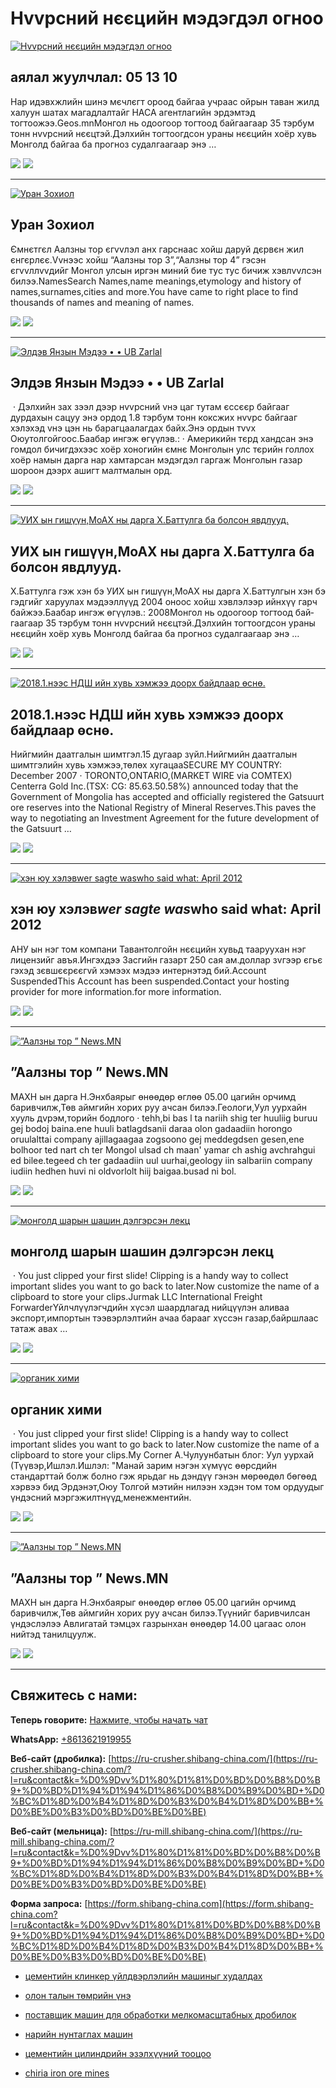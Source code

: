 # Нvvрсний нєєцийн мэдэгдэл огноо

<a href="https://swt.shibang-china.com/?l=ru&img&k=%D0%9Dvv%D1%80%D1%81%D0%BD%D0%B8%D0%B9+%D0%BD%D1%94%D1%94%D1%86%D0%B8%D0%B9%D0%BD+%D0%BC%D1%8D%D0%B4%D1%8D%D0%B3%D0%B4%D1%8D%D0%BB+%D0%BE%D0%B3%D0%BD%D0%BE%D0%BE" target="_blank">![Нvvрсний нєєцийн мэдэгдэл огноо](http://static.shibang-china.com/all-800x300/1429.jpg)</a>

## аялал жуулчлал: 05 13 10
Нар идэвхжлийн шинэ мєчлєгт ороод байгаа учраас ойрын таван жилд халуун шатах магадлалтайг НАСА агентлагийн эрдэмтэд тогтоожээ.Geos.mnМон&#173;гол нь одоогоор тогтоод бай&#173;гаагаар 35 тэрбум тонн нvvрсний нєєцтэй.Дэлхийн тогтоогдсон ураны нєєцийн хоёр хувь Монголд байгаа ба прог&#173;ноз судалгаагаар энэ …


<a href="https://whatsapp.shibangsoft.com/WhatsApp.php" target="_blank" title="WhatsApp">![](http://static.shibang-china.com/icon/whatsapp.png)</a> <a href="https://swt.shibang-china.com/?l=ru&icon&k=%D0%9Dvv%D1%80%D1%81%D0%BD%D0%B8%D0%B9+%D0%BD%D1%94%D1%94%D1%86%D0%B8%D0%B9%D0%BD+%D0%BC%D1%8D%D0%B4%D1%8D%D0%B3%D0%B4%D1%8D%D0%BB+%D0%BE%D0%B3%D0%BD%D0%BE%D0%BE" target="_blank">![](http://static.shibang-china.com/icon/chat-ru.png)</a>

---

<a href="https://swt.shibang-china.com/?l=ru&img&k=%D0%9Dvv%D1%80%D1%81%D0%BD%D0%B8%D0%B9+%D0%BD%D1%94%D1%94%D1%86%D0%B8%D0%B9%D0%BD+%D0%BC%D1%8D%D0%B4%D1%8D%D0%B3%D0%B4%D1%8D%D0%BB+%D0%BE%D0%B3%D0%BD%D0%BE%D0%BE" target="_blank">![Уран Зохиол](http://static.shibang-china.com/all-800x300/1084.jpg)</a>

## Уран Зохиол
Ємнєтгєл Аалзны тор єгvvлэл анх гарснаас хойш даруй дєрвєн жил єнгєрлєє.Vvнээс хойш “Аалзны тор 3”,“Аалзны тор 4” гэсэн єгvvллvvдийг Монгол улсын иргэн миний бие тус тус бичиж хэвлvvлсэн билээ.NamesSearch Names,name meanings,etymology and history of names,surnames,cities and more.You have came to right place to find thousands of names and meaning of names.


<a href="https://whatsapp.shibangsoft.com/WhatsApp.php" target="_blank" title="WhatsApp">![](http://static.shibang-china.com/icon/whatsapp.png)</a> <a href="https://swt.shibang-china.com/?l=ru&icon&k=%D0%9Dvv%D1%80%D1%81%D0%BD%D0%B8%D0%B9+%D0%BD%D1%94%D1%94%D1%86%D0%B8%D0%B9%D0%BD+%D0%BC%D1%8D%D0%B4%D1%8D%D0%B3%D0%B4%D1%8D%D0%BB+%D0%BE%D0%B3%D0%BD%D0%BE%D0%BE" target="_blank">![](http://static.shibang-china.com/icon/chat-ru.png)</a>

---

<a href="https://swt.shibang-china.com/?l=ru&img&k=%D0%9Dvv%D1%80%D1%81%D0%BD%D0%B8%D0%B9+%D0%BD%D1%94%D1%94%D1%86%D0%B8%D0%B9%D0%BD+%D0%BC%D1%8D%D0%B4%D1%8D%D0%B3%D0%B4%D1%8D%D0%BB+%D0%BE%D0%B3%D0%BD%D0%BE%D0%BE" target="_blank">![Элдэв Янзын Мэдээ • • UB Zarlal](http://static.shibang-china.com/all-800x300/569.jpg)</a>

## Элдэв Янзын Мэдээ • • UB Zarlal
&nbsp;&#0183;&#32;Дэлхийн зах зээл дээр нvvрсний vнэ цаг тутам єссєєр байгааг дурдахын сацуу энэ ордод 1.8 тэрбум тонн коксжих нvvрс байгааг хэлэхэд vнэ цэн нь барагцаалагдах байх.Энэ ордын тvvх Оюутолгойгоос.Баабар ингэж өгүүлэв.:&nbsp;&#0183;&#32;Америкийн тєрд хандсан энэ гомдол бичигдэхээс хоёр хоногийн ємнє Монголын улс тєрийн голлох хоёр намын дарга нар хамтарсан мэдэгдэл гаргаж Монголын газар шороон дээрх ашигт малтмалын орд.


<a href="https://whatsapp.shibangsoft.com/WhatsApp.php" target="_blank" title="WhatsApp">![](http://static.shibang-china.com/icon/whatsapp.png)</a> <a href="https://swt.shibang-china.com/?l=ru&icon&k=%D0%9Dvv%D1%80%D1%81%D0%BD%D0%B8%D0%B9+%D0%BD%D1%94%D1%94%D1%86%D0%B8%D0%B9%D0%BD+%D0%BC%D1%8D%D0%B4%D1%8D%D0%B3%D0%B4%D1%8D%D0%BB+%D0%BE%D0%B3%D0%BD%D0%BE%D0%BE" target="_blank">![](http://static.shibang-china.com/icon/chat-ru.png)</a>

---

<a href="https://swt.shibang-china.com/?l=ru&img&k=%D0%9Dvv%D1%80%D1%81%D0%BD%D0%B8%D0%B9+%D0%BD%D1%94%D1%94%D1%86%D0%B8%D0%B9%D0%BD+%D0%BC%D1%8D%D0%B4%D1%8D%D0%B3%D0%B4%D1%8D%D0%BB+%D0%BE%D0%B3%D0%BD%D0%BE%D0%BE" target="_blank">![УИХ ын гишүүн,МоАХ ны дарга Х.Баттулга ба болсон явдлууд.](http://static.shibang-china.com/all-800x300/1356.jpg)</a>

## УИХ ын гишүүн,МоАХ ны дарга Х.Баттулга ба болсон явдлууд.
Х.Баттулга гэж хэн бэ УИХ ын гишүүн,МоАХ ны дарга Х.Баттулгын хэн бэ гэдгийг харуулах мэдээллүүд 2004 оноос хойш хэвлэлээр ийнхүү гарч байжээ.Баабар ингэж өгүүлэв.: 2008Мон&#173;гол нь одоогоор тогтоод бай&#173;гаагаар 35 тэрбум тонн нvvрсний нєєцтэй.Дэлхийн тогтоогдсон ураны нєєцийн хоёр хувь Монголд байгаа ба прог&#173;ноз судалгаагаар энэ …


<a href="https://whatsapp.shibangsoft.com/WhatsApp.php" target="_blank" title="WhatsApp">![](http://static.shibang-china.com/icon/whatsapp.png)</a> <a href="https://swt.shibang-china.com/?l=ru&icon&k=%D0%9Dvv%D1%80%D1%81%D0%BD%D0%B8%D0%B9+%D0%BD%D1%94%D1%94%D1%86%D0%B8%D0%B9%D0%BD+%D0%BC%D1%8D%D0%B4%D1%8D%D0%B3%D0%B4%D1%8D%D0%BB+%D0%BE%D0%B3%D0%BD%D0%BE%D0%BE" target="_blank">![](http://static.shibang-china.com/icon/chat-ru.png)</a>

---

<a href="https://swt.shibang-china.com/?l=ru&img&k=%D0%9Dvv%D1%80%D1%81%D0%BD%D0%B8%D0%B9+%D0%BD%D1%94%D1%94%D1%86%D0%B8%D0%B9%D0%BD+%D0%BC%D1%8D%D0%B4%D1%8D%D0%B3%D0%B4%D1%8D%D0%BB+%D0%BE%D0%B3%D0%BD%D0%BE%D0%BE" target="_blank">![2018.1.нээс НДШ ийн хувь хэмжээ доорх байдлаар өснө.](http://static.shibang-china.com/all-800x300/773.jpg)</a>

## 2018.1.нээс НДШ ийн хувь хэмжээ доорх байдлаар өснө.
Нийгмийн даатгалын шимтгэл.15 дугаар зүйл.Нийгмийн даатгалын шимтгэлийн хувь хэмжээ,төлөх хугацааSECURE MY COUNTRY: December 2007&nbsp;&#0183;&#32;TORONTO,ONTARIO,(MARKET WIRE via COMTEX) Centerra Gold Inc.(TSX: CG: 85.63.50.58%) announced today that the Government of Mongolia has accepted and officially registered the Gatsuurt ore reserves into the National Registry of Mineral Reserves.This paves the way to negotiating an Investment Agreement for the future development of the Gatsuurt …


<a href="https://whatsapp.shibangsoft.com/WhatsApp.php" target="_blank" title="WhatsApp">![](http://static.shibang-china.com/icon/whatsapp.png)</a> <a href="https://swt.shibang-china.com/?l=ru&icon&k=%D0%9Dvv%D1%80%D1%81%D0%BD%D0%B8%D0%B9+%D0%BD%D1%94%D1%94%D1%86%D0%B8%D0%B9%D0%BD+%D0%BC%D1%8D%D0%B4%D1%8D%D0%B3%D0%B4%D1%8D%D0%BB+%D0%BE%D0%B3%D0%BD%D0%BE%D0%BE" target="_blank">![](http://static.shibang-china.com/icon/chat-ru.png)</a>

---

<a href="https://swt.shibang-china.com/?l=ru&img&k=%D0%9Dvv%D1%80%D1%81%D0%BD%D0%B8%D0%B9+%D0%BD%D1%94%D1%94%D1%86%D0%B8%D0%B9%D0%BD+%D0%BC%D1%8D%D0%B4%D1%8D%D0%B3%D0%B4%D1%8D%D0%BB+%D0%BE%D0%B3%D0%BD%D0%BE%D0%BE" target="_blank">![хэн юу хэлэв*wer sagte was*who said what: April 2012](http://static.shibang-china.com/all-800x300/815.jpg)</a>

## хэн юу хэлэв*wer sagte was*who said what: April 2012
АНУ ын нэг том компани Тавантолгойн нєєцийн хувьд тааруухан нэг лицензийг авъя.Ингэхдээ Засгийн газарт 250 сая ам.доллар зvгээр єгьє гэхэд зєвшєєрєєгvй хэмээх мэдээ интернэтэд бий.Account SuspendedThis Account has been suspended.Contact your hosting provider for more information.for more information.


<a href="https://whatsapp.shibangsoft.com/WhatsApp.php" target="_blank" title="WhatsApp">![](http://static.shibang-china.com/icon/whatsapp.png)</a> <a href="https://swt.shibang-china.com/?l=ru&icon&k=%D0%9Dvv%D1%80%D1%81%D0%BD%D0%B8%D0%B9+%D0%BD%D1%94%D1%94%D1%86%D0%B8%D0%B9%D0%BD+%D0%BC%D1%8D%D0%B4%D1%8D%D0%B3%D0%B4%D1%8D%D0%BB+%D0%BE%D0%B3%D0%BD%D0%BE%D0%BE" target="_blank">![](http://static.shibang-china.com/icon/chat-ru.png)</a>

---

<a href="https://swt.shibang-china.com/?l=ru&img&k=%D0%9Dvv%D1%80%D1%81%D0%BD%D0%B8%D0%B9+%D0%BD%D1%94%D1%94%D1%86%D0%B8%D0%B9%D0%BD+%D0%BC%D1%8D%D0%B4%D1%8D%D0%B3%D0%B4%D1%8D%D0%BB+%D0%BE%D0%B3%D0%BD%D0%BE%D0%BE" target="_blank">![”Аалзны тор ” News.MN](http://static.shibang-china.com/all-800x300/421.jpg)</a>

## ”Аалзны тор ” News.MN
МАХН ын дарга Н.Энхбаярыг өнөөдөр өглөө 05.00 цагийн орчимд баривчилж,Төв аймгийн хорих руу ачсан билээ.Геологи,Уул уурхайн хууль дvрэм,торийн бодлого&nbsp;&#0183;&#32;tehh,bi bas l ta nariih shig ter huuliig buruu gej bodoj baina.ene huuli batlagdsanii daraa olon gadaadiin horongo oruulalttai company ajillagaagaa zogsoono gej meddegdsen gesen,ene bolhoor ted nart ch ter Mongol ulsad ch maan' yamar ch ashig avchrahgui ed bilee.tegeed ch ter gadaadiin uul uurhai,geology iin salbariin company iudiin hedhen huvi ni oldvorlolt hiij baigaa.busad ni bol.


<a href="https://whatsapp.shibangsoft.com/WhatsApp.php" target="_blank" title="WhatsApp">![](http://static.shibang-china.com/icon/whatsapp.png)</a> <a href="https://swt.shibang-china.com/?l=ru&icon&k=%D0%9Dvv%D1%80%D1%81%D0%BD%D0%B8%D0%B9+%D0%BD%D1%94%D1%94%D1%86%D0%B8%D0%B9%D0%BD+%D0%BC%D1%8D%D0%B4%D1%8D%D0%B3%D0%B4%D1%8D%D0%BB+%D0%BE%D0%B3%D0%BD%D0%BE%D0%BE" target="_blank">![](http://static.shibang-china.com/icon/chat-ru.png)</a>

---

<a href="https://swt.shibang-china.com/?l=ru&img&k=%D0%9Dvv%D1%80%D1%81%D0%BD%D0%B8%D0%B9+%D0%BD%D1%94%D1%94%D1%86%D0%B8%D0%B9%D0%BD+%D0%BC%D1%8D%D0%B4%D1%8D%D0%B3%D0%B4%D1%8D%D0%BB+%D0%BE%D0%B3%D0%BD%D0%BE%D0%BE" target="_blank">![монголд шарын шашин дэлгэрсэн лекц](http://static.shibang-china.com/all-800x300/95.jpg)</a>

## монголд шарын шашин дэлгэрсэн лекц
&nbsp;&#0183;&#32;You just clipped your first slide! Clipping is a handy way to collect important slides you want to go back to later.Now customize the name of a clipboard to store your clips.Jurmak LLC International Freight ForwarderҮйлчлүүлэгчдийн хүсэл шаардлагад нийцүүлэн аливаа экспорт,импортын тээвэрлэлтийн ачаа барааг хүссэн газар,байршлаас татаж авах …


<a href="https://whatsapp.shibangsoft.com/WhatsApp.php" target="_blank" title="WhatsApp">![](http://static.shibang-china.com/icon/whatsapp.png)</a> <a href="https://swt.shibang-china.com/?l=ru&icon&k=%D0%9Dvv%D1%80%D1%81%D0%BD%D0%B8%D0%B9+%D0%BD%D1%94%D1%94%D1%86%D0%B8%D0%B9%D0%BD+%D0%BC%D1%8D%D0%B4%D1%8D%D0%B3%D0%B4%D1%8D%D0%BB+%D0%BE%D0%B3%D0%BD%D0%BE%D0%BE" target="_blank">![](http://static.shibang-china.com/icon/chat-ru.png)</a>

---

<a href="https://swt.shibang-china.com/?l=ru&img&k=%D0%9Dvv%D1%80%D1%81%D0%BD%D0%B8%D0%B9+%D0%BD%D1%94%D1%94%D1%86%D0%B8%D0%B9%D0%BD+%D0%BC%D1%8D%D0%B4%D1%8D%D0%B3%D0%B4%D1%8D%D0%BB+%D0%BE%D0%B3%D0%BD%D0%BE%D0%BE" target="_blank">![органик хими](http://static.shibang-china.com/all-800x300/1144.jpg)</a>

## органик хими
&nbsp;&#0183;&#32;You just clipped your first slide! Clipping is a handy way to collect important slides you want to go back to later.Now customize the name of a clipboard to store your clips.My Corner A.Чулуунбатын блог: Уул уурхай (Түүвэр,Ишлэл.Ишлэл: &quot;Манай зарим нэгэн хүмүүс өөрсдийн стандарттай болж болно гэж ярьдаг нь дэндүү гэнэн мөрөөдөл бөгөөд хэрвээ бид Эрдэнэт,Оюу Толгой мэтийн нилээн хэдэн том том ордуудыг үндэсний мэргэжилтнүүд,менежментийн.


<a href="https://whatsapp.shibangsoft.com/WhatsApp.php" target="_blank" title="WhatsApp">![](http://static.shibang-china.com/icon/whatsapp.png)</a> <a href="https://swt.shibang-china.com/?l=ru&icon&k=%D0%9Dvv%D1%80%D1%81%D0%BD%D0%B8%D0%B9+%D0%BD%D1%94%D1%94%D1%86%D0%B8%D0%B9%D0%BD+%D0%BC%D1%8D%D0%B4%D1%8D%D0%B3%D0%B4%D1%8D%D0%BB+%D0%BE%D0%B3%D0%BD%D0%BE%D0%BE" target="_blank">![](http://static.shibang-china.com/icon/chat-ru.png)</a>

---

<a href="https://swt.shibang-china.com/?l=ru&img&k=%D0%9Dvv%D1%80%D1%81%D0%BD%D0%B8%D0%B9+%D0%BD%D1%94%D1%94%D1%86%D0%B8%D0%B9%D0%BD+%D0%BC%D1%8D%D0%B4%D1%8D%D0%B3%D0%B4%D1%8D%D0%BB+%D0%BE%D0%B3%D0%BD%D0%BE%D0%BE" target="_blank">![”Аалзны тор ” News.MN](http://static.shibang-china.com/all-800x300/447.jpg)</a>

## ”Аалзны тор ” News.MN
МАХН ын дарга Н.Энхбаярыг өнөөдөр өглөө 05.00 цагийн орчимд баривчилж,Төв аймгийн хорих руу ачсан билээ.Түүнийг баривчилсан үндэслэлээ Авлигатай тэмцэх газрынхан өнөөдөр 14.00 цагаас олон нийтэд танилцуулж.

<a href="https://whatsapp.shibangsoft.com/WhatsApp.php" target="_blank" title="WhatsApp">![](http://static.shibang-china.com/icon/whatsapp.png)</a> <a href="https://swt.shibang-china.com/?l=ru&icon&k=%D0%9Dvv%D1%80%D1%81%D0%BD%D0%B8%D0%B9+%D0%BD%D1%94%D1%94%D1%86%D0%B8%D0%B9%D0%BD+%D0%BC%D1%8D%D0%B4%D1%8D%D0%B3%D0%B4%D1%8D%D0%BB+%D0%BE%D0%B3%D0%BD%D0%BE%D0%BE" target="_blank">![](http://static.shibang-china.com/icon/chat-ru.png)</a>

---
## Свяжитесь с нами:

**Теперь говорите:** [Нажмите, чтобы начать чат](https://swt.shibang-china.com?l=ru&contact&k=%D0%9Dvv%D1%80%D1%81%D0%BD%D0%B8%D0%B9+%D0%BD%D1%94%D1%94%D1%86%D0%B8%D0%B9%D0%BD+%D0%BC%D1%8D%D0%B4%D1%8D%D0%B3%D0%B4%D1%8D%D0%BB+%D0%BE%D0%B3%D0%BD%D0%BE%D0%BE)

**WhatsApp:**  [+8613621919955](https://whatsapp.shibangsoft.com/WhatsApp.php)

**Веб-сайт (дробилка):** [https://ru-crusher.shibang-china.com/](https://ru-crusher.shibang-china.com/?l=ru&contact&k=%D0%9Dvv%D1%80%D1%81%D0%BD%D0%B8%D0%B9+%D0%BD%D1%94%D1%94%D1%86%D0%B8%D0%B9%D0%BD+%D0%BC%D1%8D%D0%B4%D1%8D%D0%B3%D0%B4%D1%8D%D0%BB+%D0%BE%D0%B3%D0%BD%D0%BE%D0%BE)

**Веб-сайт (мельница):** [https://ru-mill.shibang-china.com/](https://ru-mill.shibang-china.com/?l=ru&contact&k=%D0%9Dvv%D1%80%D1%81%D0%BD%D0%B8%D0%B9+%D0%BD%D1%94%D1%94%D1%86%D0%B8%D0%B9%D0%BD+%D0%BC%D1%8D%D0%B4%D1%8D%D0%B3%D0%B4%D1%8D%D0%BB+%D0%BE%D0%B3%D0%BD%D0%BE%D0%BE)

**Форма запроса:** [https://form.shibang-china.com](https://form.shibang-china.com?l=ru&contact&k=%D0%9Dvv%D1%80%D1%81%D0%BD%D0%B8%D0%B9+%D0%BD%D1%94%D1%94%D1%86%D0%B8%D0%B9%D0%BD+%D0%BC%D1%8D%D0%B4%D1%8D%D0%B3%D0%B4%D1%8D%D0%BB+%D0%BE%D0%B3%D0%BD%D0%BE%D0%BE)

* [цементийн клинкер үйлдвэрлэлийн машиныг худалдах](../127/%D1%86%D0%B5%D0%BC%D0%B5%D0%BD%D1%82%D0%B8%D0%B9%D0%BD%20%D0%BA%D0%BB%D0%B8%D0%BD%D0%BA%D0%B5%D1%80%20%D2%AF%D0%B9%D0%BB%D0%B4%D0%B2%D1%8D%D1%80%D0%BB%D1%8D%D0%BB%D0%B8%D0%B9%D0%BD%20%D0%BC%D0%B0%D1%88%D0%B8%D0%BD%D1%8B%D0%B3%20%D1%85%D1%83%D0%B4%D0%B0%D0%BB%D0%B4%D0%B0%D1%85.md)

* [олон талын төмрийн үнэ](../128/%D0%BE%D0%BB%D0%BE%D0%BD%20%D1%82%D0%B0%D0%BB%D1%8B%D0%BD%20%D1%82%D3%A9%D0%BC%D1%80%D0%B8%D0%B9%D0%BD%20%D2%AF%D0%BD%D1%8D.md)

* [поставщик машин для обработки мелкомасштабных дробилок](../126/%D0%BF%D0%BE%D1%81%D1%82%D0%B0%D0%B2%D1%89%D0%B8%D0%BA%20%D0%BC%D0%B0%D1%88%D0%B8%D0%BD%20%D0%B4%D0%BB%D1%8F%20%D0%BE%D0%B1%D1%80%D0%B0%D0%B1%D0%BE%D1%82%D0%BA%D0%B8%20%D0%BC%D0%B5%D0%BB%D0%BA%D0%BE%D0%BC%D0%B0%D1%81%D1%88%D1%82%D0%B0%D0%B1%D0%BD%D1%8B%D1%85%20%D0%B4%D1%80%D0%BE%D0%B1%D0%B8%D0%BB%D0%BE%D0%BA.md)

* [нарийн нунтаглах машин](../128/%D0%BD%D0%B0%D1%80%D0%B8%D0%B9%D0%BD%20%D0%BD%D1%83%D0%BD%D1%82%D0%B0%D0%B3%D0%BB%D0%B0%D1%85%20%D0%BC%D0%B0%D1%88%D0%B8%D0%BD.md)

* [цементийн цилиндрийн эзэлхүүний тооцоо](../129/%D1%86%D0%B5%D0%BC%D0%B5%D0%BD%D1%82%D0%B8%D0%B9%D0%BD%20%D1%86%D0%B8%D0%BB%D0%B8%D0%BD%D0%B4%D1%80%D0%B8%D0%B9%D0%BD%20%D1%8D%D0%B7%D1%8D%D0%BB%D1%85%D2%AF%D2%AF%D0%BD%D0%B8%D0%B9%20%D1%82%D0%BE%D0%BE%D1%86%D0%BE%D0%BE.md)

* [chiria iron ore mines](../126/chiria%20iron%20ore%20mines.md)